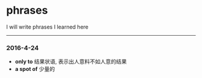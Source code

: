 # phrases
I will write phrases I learned here
- - -


### 2016-4-24
- **only to** 结果状语, 表示出人意料不如人意的结果
- **a spot of** 少量的
